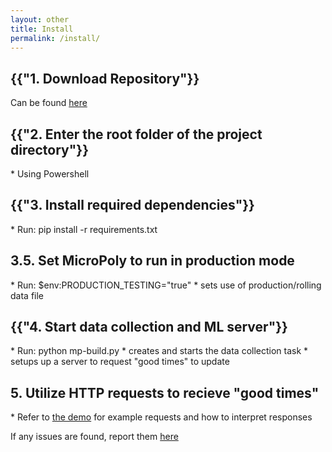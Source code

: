 ```yaml
---
layout: other
title: Install
permalink: /install/
---
```


<h2>{{"1. Download Repository"}}</h2>
<p>Can be found <a href="https://github.com/CPSECapstone/MicroPoly">here</a></p>

<h2>{{"2. Enter the root folder of the project directory"}}</h2>
* Using Powershell

<h2>{{"3. Install required dependencies"}}</h2>
* Run: pip install -r requirements.txt

<h2>3.5. Set MicroPoly to run in production mode</h2>
* Run: $env:PRODUCTION_TESTING="true"
    * sets use of production/rolling data file

<h2>{{"4. Start data collection and ML server"}}</h2>
* Run: python mp-build.py
    * creates and starts the data collection task
    * setups up a server to request "good times" to update

<h2>5. Utilize HTTP requests to recieve "good times"</h2>
* Refer to <a href="/MicroPolyPages/demo/">the demo</a> for example requests and how to interpret responses

<br>
<p>If any issues are found, report them <a href="/MicroPolyPages/contact_issue_reporting/">here</a></p>
